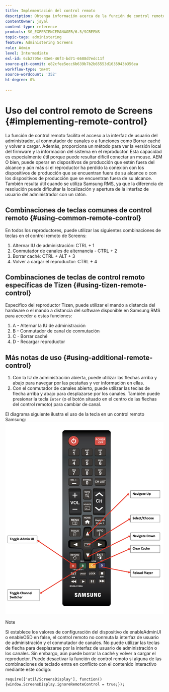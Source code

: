 ```yaml
---
title: Implementación del control remoto
description: Obtenga información acerca de la función de control remoto de Screens en AEM Screens.
contentOwner: jsyal
content-type: reference
products: SG_EXPERIENCEMANAGER/6.5/SCREENS
topic-tags: administering
feature: Administering Screens
role: Admin
level: Intermediate
exl-id: 6cb2705e-83e6-46f3-bd71-6688d7edc11f
source-git-commit: e82cfee5ecc6b639b7b2b65553d1635943b356ea
workflow-type: tm+mt
source-wordcount: '352'
ht-degree: 0%

---
```


# Uso del control remoto de Screens {#implementing-remote-control}

La función de control remoto facilita el acceso a la interfaz de usuario del administrador, al conmutador de canales o a funciones como Borrar caché y volver a cargar. Además, proporciona un método para ver la versión local del firmware y la información del sistema en el reproductor. Esta capacidad es especialmente útil porque puede resultar difícil conectar un mouse. AEM O bien, puede operar en dispositivos de producción que estén fuera del alcance y aún más si el reproductor ha perdido la conexión con los dispositivos de producción que se encuentran fuera de su alcance o con los dispositivos de producción que se encuentran fuera de su alcance. También resulta útil cuando se utiliza Samsung RMS, ya que la diferencia de resolución puede dificultar la localización y apertura de la interfaz de usuario del administrador con un ratón.

## Combinaciones de teclas comunes de control remoto {#using-common-remote-control}

En todos los reproductores, puede utilizar las siguientes combinaciones de teclas en el control remoto de Screens:

1. Alternar IU de administración: CTRL + 1
1. Conmutador de canales de alternancia - CTRL + 2
1. Borrar caché: CTRL + ALT + 3
1. Volver a cargar el reproductor: CTRL + 4

## Combinaciones de teclas de control remoto específicas de Tizen {#using-tizen-remote-control}

Específico del reproductor Tizen, puede utilizar el mando a distancia del hardware o el mando a distancia del software disponible en Samsung RMS para acceder a estas funciones:

1. A - Alternar la IU de administración
1. B - Conmutador de canal de conmutación
1. C - Borrar caché
1. D - Recargar reproductor

## Más notas de uso {#using-additional-remote-control}

1. Con la IU de administración abierta, puede utilizar las flechas arriba y abajo para navegar por las pestañas y ver información en ellas.
1. Con el conmutador de canales abierto, puede utilizar las teclas de flecha arriba y abajo para desplazarse por los canales. También puede presionar la tecla `Enter` (o el botón situado en el centro de las flechas del control remoto) para cambiar de canal.

El diagrama siguiente ilustra el uso de la tecla en un control remoto Samsung:
![imagen](assets/tizen/remote.png)

>[!NOTE]
>Si establece los valores de configuración del dispositivo de enableAdminUI o enableOSD en false, el control remoto no conmuta la interfaz de usuario de administración y el conmutador de canales. No puede utilizar las teclas de flecha para desplazarse por la interfaz de usuario de administración o los canales. Sin embargo, aún puede borrar la caché y volver a cargar el reproductor. Puede desactivar la función de control remoto si alguna de las combinaciones de teclado entra en conflicto con el contenido interactivo mediante este código:

```
require(['util/ScreensDisplay'], function() {window.ScreensDisplay.ignoreRemoteControl = true;}); 
```
